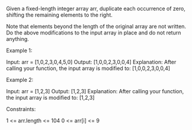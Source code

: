 Given a fixed-length integer array arr, duplicate each occurrence of zero, shifting the remaining elements to the right.

Note that elements beyond the length of the original array are not written. Do the above modifications to the input array in place and do not return anything.

Example 1:

Input: arr = [1,0,2,3,0,4,5,0]
Output: [1,0,0,2,3,0,0,4]
Explanation: After calling your function, the input array is modified to: [1,0,0,2,3,0,0,4]

Example 2:

Input: arr = [1,2,3]
Output: [1,2,3]
Explanation: After calling your function, the input array is modified to: [1,2,3]

Constraints:

1 <= arr.length <= 104
0 <= arr[i] <= 9
